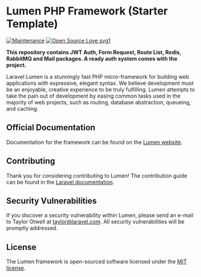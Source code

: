 # Lumen PHP Framework (Starter Template)

[![Maintenance](https://img.shields.io/badge/Maintained%3F-yes-green.svg)](https://github.com/YasinKose/lumen-starter-template/graphs/commit-activity)
[![Open Source Love svg1](https://badges.frapsoft.com/os/v1/open-source.svg?v=103)](https://github.com/YasinKose/lumen-starter-template/)

**This repository contains JWT Auth, Form Request, Route List, Redis, RabbitMQ and Mail packages. A ready auth system comes with the project.**

Laravel Lumen is a stunningly fast PHP micro-framework for building web applications with expressive, elegant syntax. We
believe development must be an enjoyable, creative experience to be truly fulfilling. Lumen attempts to take the pain
out of development by easing common tasks used in the majority of web projects, such as routing, database abstraction,
queueing, and caching.

## Official Documentation

Documentation for the framework can be found on the [Lumen website](https://lumen.laravel.com/docs).

## Contributing

Thank you for considering contributing to Lumen! The contribution guide can be found in
the [Laravel documentation](https://laravel.com/docs/contributions).

## Security Vulnerabilities

If you discover a security vulnerability within Lumen, please send an e-mail to Taylor Otwell at taylor@laravel.com. All
security vulnerabilities will be promptly addressed.

## License

The Lumen framework is open-sourced software licensed under the [MIT license](https://opensource.org/licenses/MIT).
